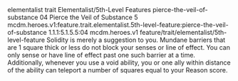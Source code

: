 <ability>
  <metadata>
    <class>elementalist</class>
    <feature_type>trait</feature_type>
    <file_dpath>Elementalist/5th-Level Features</file_dpath>
    <item_id>pierce-the-veil-of-substance</item_id>
    <item_index>04</item_index>
    <item_name>Pierce the Veil of Substance</item_name>
    <level>5</level>
    <scc>mcdm.heroes.v1:feature.trait.elementalist.5th-level-feature:pierce-the-veil-of-substance</scc>
    <scdc>1.1.1:5.1.5.5:04</scdc>
    <source>mcdm.heroes.v1</source>
    <type>feature/trait/elementalist/5th-level-feature</type>
  </metadata>
  <effects>
    <effect type="mundane">Solidity is merely a suggestion to you. Mundane barriers that are 1 square thick or less do not block your senses or line of effect. You can only sense or have line of effect past one such barrier at a time.
Additionally, whenever you use a void ability, you or one ally within distance of the ability can teleport a number of squares equal to your Reason score.</effect>
  </effects>
</ability>
